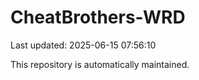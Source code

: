 # CheatBrothers-WRD

Last updated: 2025-06-15 07:56:10

This repository is automatically maintained.

